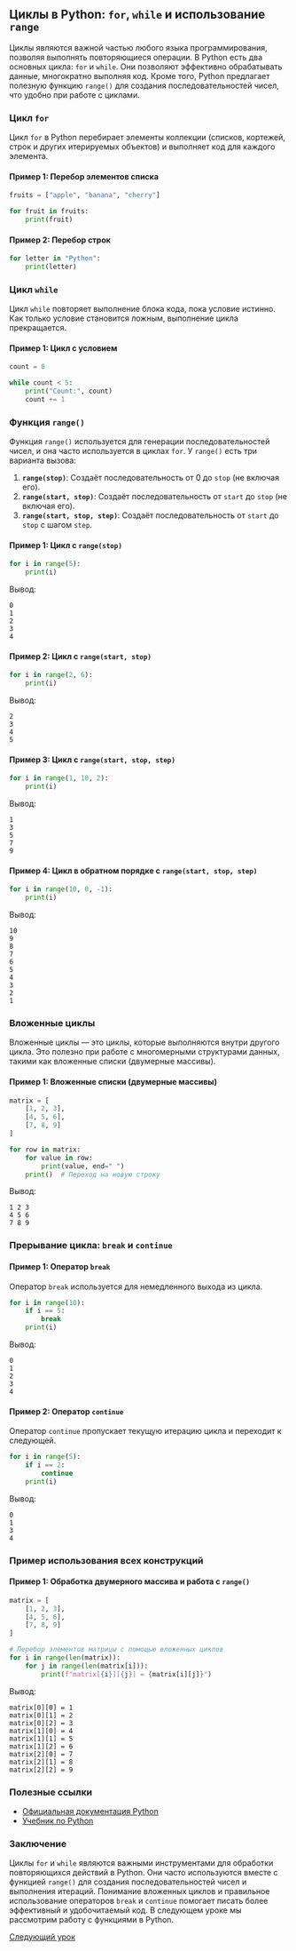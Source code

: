 ## Циклы в Python: `for`, `while` и использование `range`

Циклы являются важной частью любого языка программирования, позволяя выполнять повторяющиеся операции. В Python есть два основных цикла: `for` и `while`. Они позволяют эффективно обрабатывать данные, многократно выполняя код. Кроме того, Python предлагает полезную функцию `range()` для создания последовательностей чисел, что удобно при работе с циклами.

### Цикл `for`

Цикл `for` в Python перебирает элементы коллекции (списков, кортежей, строк и других итерируемых объектов) и выполняет код для каждого элемента.

#### Пример 1: Перебор элементов списка

```python
fruits = ["apple", "banana", "cherry"]

for fruit in fruits:
    print(fruit)
```

#### Пример 2: Перебор строк

```python
for letter in "Python":
    print(letter)
```

### Цикл `while`

Цикл `while` повторяет выполнение блока кода, пока условие истинно. Как только условие становится ложным, выполнение цикла прекращается.

#### Пример 1: Цикл с условием

```python
count = 0

while count < 5:
    print("Count:", count)
    count += 1
```

### Функция `range()`

Функция `range()` используется для генерации последовательностей чисел, и она часто используется в циклах `for`. У `range()` есть три варианта вызова:

1. **`range(stop)`**: Создаёт последовательность от 0 до `stop` (не включая его).
2. **`range(start, stop)`**: Создаёт последовательность от `start` до `stop` (не включая его).
3. **`range(start, stop, step)`**: Создаёт последовательность от `start` до `stop` с шагом `step`.

#### Пример 1: Цикл с `range(stop)`

```python
for i in range(5):
    print(i)
```

Вывод:

```
0
1
2
3
4
```

#### Пример 2: Цикл с `range(start, stop)`

```python
for i in range(2, 6):
    print(i)
```

Вывод:

```
2
3
4
5
```

#### Пример 3: Цикл с `range(start, stop, step)`

```python
for i in range(1, 10, 2):
    print(i)
```

Вывод:

```
1
3
5
7
9
```

#### Пример 4: Цикл в обратном порядке с `range(start, stop, step)`

```python
for i in range(10, 0, -1):
    print(i)
```

Вывод:

```
10
9
8
7
6
5
4
3
2
1
```

### Вложенные циклы

Вложенные циклы — это циклы, которые выполняются внутри другого цикла. Это полезно при работе с многомерными структурами данных, такими как вложенные списки (двумерные массивы).

#### Пример 1: Вложенные списки (двумерные массивы)

```python
matrix = [
    [1, 2, 3],
    [4, 5, 6],
    [7, 8, 9]
]

for row in matrix:
    for value in row:
        print(value, end=" ")
    print()  # Переход на новую строку
```

Вывод:

```
1 2 3
4 5 6
7 8 9
```

### Прерывание цикла: `break` и `continue`

#### Пример 1: Оператор `break`

Оператор `break` используется для немедленного выхода из цикла.

```python
for i in range(10):
    if i == 5:
        break
    print(i)
```

Вывод:

```
0
1
2
3
4
```

#### Пример 2: Оператор `continue`

Оператор `continue` пропускает текущую итерацию цикла и переходит к следующей.

```python
for i in range(5):
    if i == 2:
        continue
    print(i)
```

Вывод:

```
0
1
3
4
```

### Пример использования всех конструкций

#### Пример 1: Обработка двумерного массива и работа с `range()`

```python
matrix = [
    [1, 2, 3],
    [4, 5, 6],
    [7, 8, 9]
]

# Перебор элементов матрицы с помощью вложенных циклов
for i in range(len(matrix)):
    for j in range(len(matrix[i])):
        print(f"matrix[{i}][{j}] = {matrix[i][j]}")
```

Вывод:

```
matrix[0][0] = 1
matrix[0][1] = 2
matrix[0][2] = 3
matrix[1][0] = 4
matrix[1][1] = 5
matrix[1][2] = 6
matrix[2][0] = 7
matrix[2][1] = 8
matrix[2][2] = 9
```

### Полезные ссылки

- [Официальная документация Python](https://docs.python.org/3/)
- [Учебник по Python](https://pythonworld.ru/)

### Заключение

Циклы `for` и `while` являются важными инструментами для обработки повторяющихся действий в Python. Они часто используются вместе с функцией `range()` для создания последовательностей чисел и выполнения итераций. Понимание вложенных циклов и правильное использование операторов `break` и `continue` помогает писать более эффективный и удобочитаемый код. В следующем уроке мы рассмотрим работу с функциями в Python. 

[Следующий урок](https://github.com/sashazenit4/easy-python/blob/master/p6_type-methods/type_methods.md)
